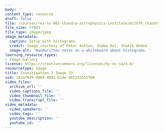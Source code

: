 ```yaml
---
body: ''
content_type: resource
draft: false
file: /courses/res-hs-001-chandra-astrophysics-institute/mithfh_chandra_inv3_setup.jpg
file_size: 77943
file_type: image/jpeg
image_metadata:
  caption: Setup with histograms.
  credit: Image courtesy of Peter Ashton, Simba Kol, Shakib Ahmed
  image-alt: 'Handwritten notes on a whiteboard about histograms. '
learning_resource_types:
- Image Gallery
license: https://creativecommons.org/licenses/by-nc-sa/4.0/
resourcetype: Image
title: Investigation 3 Image 23
uid: 181af939-d068-4092-b14e-d65293555fb0
video_files:
  archive_url: ''
  video_captions_file: ''
  video_thumbnail_file: ''
  video_transcript_file: ''
video_metadata:
  video_speakers: ''
  video_tags: ''
  youtube_description: ''
  youtube_id: ''
---
```

